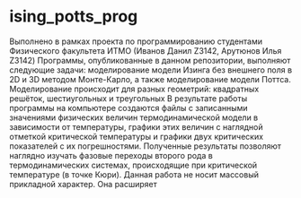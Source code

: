 # ising_potts_prog
Выполнено в рамках проекта по программированию студентами Физического факультета ИТМО (Иванов Данил Z3142, Арутюнов Илья Z3142)
Программы, опубликованные в данном репозитории, выполняют следующие задачи: моделирование модели Изинга без внешнего поля в 2D и 3D методом Монте-Карло, а также моделирование модели Поттса. Моделирование происходит для разных геометрий: квадратных решёток, шестиугольных и треугольных
В результате работы программы на компьютере создаются файлы с записанными значениями физических величин термодинамической модели в зависимости от температуры, графики этих величин с наглядной отметкой критической температуры и графики двух критических показателей с их погрешностями.
Полученные результаты позволяют наглядно изучать фазовые переходы второго рода в термодинамических системах, происходящие при критической температуре (в точке Кюри).
Данная работа не носит массовый прикладной характер. Она расширяет 
